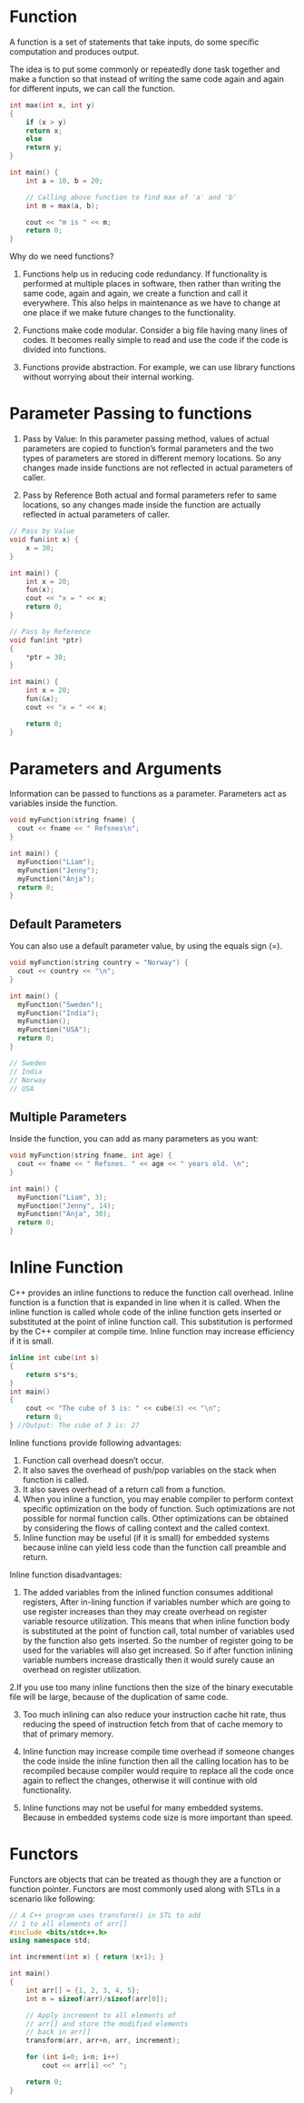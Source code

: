 # Function

A function is a set of statements that take inputs, do some specific computation and produces output.

The idea is to put some commonly or repeatedly done task together and make a function so that instead of writing the same code again and again for different inputs, we can call the function.

```c++
int max(int x, int y)
{
	if (x > y)
	return x;
	else
	return y;
}

int main() {
	int a = 10, b = 20;

	// Calling above function to find max of 'a' and 'b'
	int m = max(a, b);

	cout << "m is " << m;
	return 0;
}
```

Why do we need functions?

1. Functions help us in reducing code redundancy. If functionality is performed at multiple places in software, then rather than writing the same code, again and again, we create a function and call it everywhere. This also helps in maintenance as we have to change at one place if we make future changes to the functionality.

2. Functions make code modular. Consider a big file having many lines of codes. It becomes really simple to read and use the code if the code is divided into functions.

3. Functions provide abstraction. For example, we can use library functions without worrying about their internal working.

# Parameter Passing to functions

1. Pass by Value: In this parameter passing method, values of actual parameters are copied to function’s formal parameters and the two types of parameters are stored in different memory locations. So any changes made inside functions are not reflected in actual parameters of caller.

2. Pass by Reference Both actual and formal parameters refer to same locations, so any changes made inside the function are actually reflected in actual parameters of caller.

```c++
// Pass by Value
void fun(int x) {
	x = 30;
}

int main() {
	int x = 20;
	fun(x);
	cout << "x = " << x;
	return 0;
}
```

```c++
// Pass by Reference
void fun(int *ptr)
{
	*ptr = 30;
}

int main() {
	int x = 20;
	fun(&x);
	cout << "x = " << x;

	return 0;
}
```

# Parameters and Arguments

Information can be passed to functions as a parameter. Parameters act as variables inside the function.

```c++
void myFunction(string fname) {
  cout << fname << " Refsnes\n";
}

int main() {
  myFunction("Liam");
  myFunction("Jenny");
  myFunction("Anja");
  return 0;
}
```

## Default Parameters

You can also use a default parameter value, by using the equals sign (=).

```c++
void myFunction(string country = "Norway") {
  cout << country << "\n";
}

int main() {
  myFunction("Sweden");
  myFunction("India");
  myFunction();
  myFunction("USA");
  return 0;
}

// Sweden
// India
// Norway
// USA
```

## Multiple Parameters

Inside the function, you can add as many parameters as you want:

```c++
void myFunction(string fname, int age) {
  cout << fname << " Refsnes. " << age << " years old. \n";
}

int main() {
  myFunction("Liam", 3);
  myFunction("Jenny", 14);
  myFunction("Anja", 30);
  return 0;
}
```

# Inline Function

C++ provides an inline functions to reduce the function call overhead. Inline function is a function that is expanded in line when it is called. When the inline function is called whole code of the inline function gets inserted or substituted at the point of inline function call. This substitution is performed by the C++ compiler at compile time. Inline function may increase efficiency if it is small.

```c++
inline int cube(int s)
{
	return s*s*s;
}
int main()
{
	cout << "The cube of 3 is: " << cube(3) << "\n";
	return 0;
} //Output: The cube of 3 is: 27
```

Inline functions provide following advantages:

1. Function call overhead doesn’t occur.
2. It also saves the overhead of push/pop variables on the stack when function is called.
3. It also saves overhead of a return call from a function.
4. When you inline a function, you may enable compiler to perform context specific optimization on the body of function. Such optimizations are not possible for normal function calls. Other optimizations can be obtained by considering the flows of calling context and the called context.
5. Inline function may be useful (if it is small) for embedded systems because inline can yield less code than the function call preamble and return.

Inline function disadvantages:

1. The added variables from the inlined function consumes additional registers, After in-lining function if variables number which are going to use register increases than they may create overhead on register variable resource utilization. This means that when inline function body is substituted at the point of function call, total number of variables used by the function also gets inserted. So the number of register going to be used for the variables will also get increased. So if after function inlining variable numbers increase drastically then it would surely cause an overhead on register utilization.

2.If you use too many inline functions then the size of the binary executable file will be large, because of the duplication of same code.

3. Too much inlining can also reduce your instruction cache hit rate, thus reducing the speed of instruction fetch from that of cache memory to that of primary memory.

4. Inline function may increase compile time overhead if someone changes the code inside the inline function then all the calling location has to be recompiled because compiler would require to replace all the code once again to reflect the changes, otherwise it will continue with old functionality.

5. Inline functions may not be useful for many embedded systems. Because in embedded systems code size is more important than speed.

# Functors

Functors are objects that can be treated as though they are a function or function pointer. Functors are most commonly used along with STLs in a scenario like following:

```c++
// A C++ program uses transform() in STL to add
// 1 to all elements of arr[]
#include <bits/stdc++.h>
using namespace std;

int increment(int x) { return (x+1); }

int main()
{
	int arr[] = {1, 2, 3, 4, 5};
	int n = sizeof(arr)/sizeof(arr[0]);

	// Apply increment to all elements of
	// arr[] and store the modified elements
	// back in arr[]
	transform(arr, arr+n, arr, increment);

	for (int i=0; i<n; i++)
		cout << arr[i] <<" ";

	return 0;
}

```

